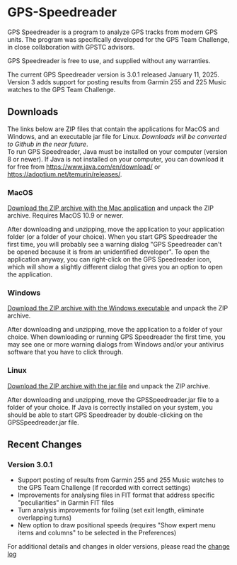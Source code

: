 # GPS-Speedreader
GPS Speedreader is a program to analyze GPS tracks from modern GPS
units. The program was specifically developed for the GPS Team
Challenge, in close collaboration with GPSTC advisors.

GPS Speedreader is free to use, and supplied without any warranties.

The current GPS Speedreader version is 3.0.1 released January 11, 2025. 
Version 3 adds support for posting results from Garmin 255 and 225 Music watches to the GPS Team Challenge.

## Downloads

The links below are ZIP files that contain the applications for MacOS
and Windows, and an executable jar file for Linux. _Downloads will be converted
to Github in the near future_.  
To run GPS
Speedreader, Java must be installed on your computer (version 8 or
newer). If Java is not installed on your computer, you can download it
for free from <https://www.java.com/en/download/> or
<https://adoptium.net/temurin/releases/>.

### MacOS

[Download the ZIP archive with the Mac application](https://github.com/prichterich/GPS-Speedreader/raw/main/download/GPSSpeedreader_Mac.zip)  and unpack the ZIP
archive. Requires MacOS 10.9 or newer.

After downloading and unzipping, move the application to your
application folder (or a folder of your choice). When you start GPS
Speedreader the first time, you will probably see a warning dialog "GPS
Speedreader can't be opened because it is from an unidentified
developer". To open the application anyway, you can right-click on the
GPS Speedreader icon, which will show a slightly different dialog that
gives you an option to open the application.

### Windows

[Download the ZIP archive with the Windows executable](https://github.com/prichterich/GPS-Speedreader/raw/main/download/GPSSpeedreader_Windows.zip) and unpack the ZIP
archive.

After downloading and unzipping, move the application to a folder of
your choice. When downloading or running GPS Speedreader the first time,
you may see one or more warning dialogs from Windows and/or your
antivirus software that you have to click through.

### Linux

[Download the ZIP archive with the jar file](https://github.com/prichterich/GPS-Speedreader/raw/main/download/GPSSpeedreader.jar.zip)
and unpack the ZIP archive.

After downloading and unzipping, move the GPSSpeedreader.jar file to a
folder of your choice. If Java is correctly installed on your system,
you should be able to start GPS Speedreader by double-clicking on the
GPSSpeedreader.jar file.

## Recent Changes

### Version 3.0.1

-   Support posting of results from Garmin 255 and 255 Music watches to the GPS Team Challenge (if recorded with correct settings)
-   Improvements for analysing files in FIT format that address specific "peculiarities" in Garmin FIT files
-   Turn analysis improvements for foiling (set exit length, eliminate overlapping turns)
-   New option to draw positional speeds (requires "Show expert menu items and columns" to be selected in the Preferences)

For additional details and changes in older versions, please read the [change log](CHANGELOG.md)
